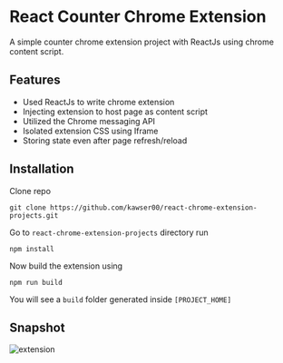 # React Counter Chrome Extension
A simple counter chrome extension project with ReactJs using chrome content script. 

## Features

- Used ReactJs to write chrome extension
- Injecting extension to host page as content script
- Utilized the Chrome messaging API
- Isolated extension CSS using Iframe
- Storing state even after page refresh/reload

## Installation

Clone repo

```
git clone https://github.com/kawser00/react-chrome-extension-projects.git
```
Go to `react-chrome-extension-projects` directory run

```
npm install
```
Now build the extension using
```
npm run build
```
You will see a `build` folder generated inside `[PROJECT_HOME]`

## Snapshot

<img src="https://i.ibb.co/cJHJYbF/extension.png" alt="extension" />




